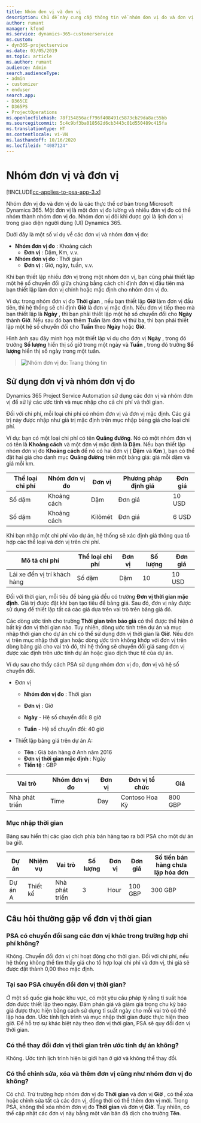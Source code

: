 ```yaml
---
title: Nhóm đơn vị và đơn vị
description: Chủ đề này cung cấp thông tin về nhóm đơn vị đo và đơn vị đo.
author: rumant
manager: kfend
ms.service: dynamics-365-customerservice
ms.custom:
- dyn365-projectservice
ms.date: 03/05/2019
ms.topic: article
ms.author: rumant
audience: Admin
search.audienceType:
- admin
- customizer
- enduser
search.app:
- D365CE
- D365PS
- ProjectOperations
ms.openlocfilehash: 78f154856acf796f408491c5873cb29da8ac55bb
ms.sourcegitcommit: 5c4c9bf3ba018562d6cb3443c01d550489c415fa
ms.translationtype: HT
ms.contentlocale: vi-VN
ms.lasthandoff: 10/16/2020
ms.locfileid: "4087124"
---
```

# <a name="unit-groups-and-units"></a>Nhóm đơn vị và đơn vị

[!INCLUDE[cc-applies-to-psa-app-3.x](../includes/cc-applies-to-psa-app-3x.md)]

Nhóm đơn vị đo và đơn vị đo là các thực thể cơ bản trong Microsoft Dynamics 365. Một đơn vị là một đơn vị đo lường và nhiều đơn vị đo có thể nhóm thành nhóm đơn vị đo. Nhóm đơn vị đôi khi được gọi là lịch đơn vị trong giao diện người dùng (UI) Dynamics 365. 

Dưới đây là một số ví dụ về các đơn vị và nhóm đơn vị đo:
 
- **Nhóm đơn vị đo** : Khoảng cách 
    - **Đơn vị** : Dặm, Km, v.v.
- **Nhóm đơn vị đo** : Thời gian
    - **Đơn vị** : Giờ, ngày, tuần, v.v. 

Khi bạn thiết lập nhiều đơn vị trong một nhóm đơn vị, bạn cũng phải thiết lập một hệ số chuyển đổi giữa chúng bằng cách chỉ định đơn vị đầu tiên mà bạn thiết lập làm đơn vị chính hoặc mặc định cho nhóm đơn vị đo. 

Ví dụ: trong nhóm đơn vị đo **Thời gian** , nếu bạn thiết lập **Giờ** làm đơn vị đầu tiên, thì hệ thống sẽ chỉ định **Giờ** là đơn vị mặc định. Nếu đơn vị tiếp theo mà bạn thiết lập là **Ngày** , thì bạn phải thiết lập một hệ số chuyển đổi cho **Ngày** thành **Giờ**. Nếu sau đó bạn thêm **Tuần** làm đơn vị thứ ba, thì bạn phải thiết lập một hệ số chuyển đổi cho **Tuần** theo **Ngày** hoặc **Giờ**. 

Hình ảnh sau đây minh họa một thiết lập ví dụ cho đơn vị **Ngày** , trong đó trường **Số lượng** hiển thị số giờ trong một ngày và **Tuần** , trong đó trường **Số lượng** hiển thị số ngày trong một tuần.

> ![Nhóm đơn vị đo: Trang thông tin](media/advanced-2.png)

## <a name="using-units-and-unit-groups"></a>Sử dụng đơn vị và nhóm đơn vị đo

Dynamics 365 Project Service Automation sử dụng các đơn vị và nhóm đơn vị để xử lý các ước tính và mục nhập cho cả chi phí và thời gian. 

Đối với chi phí, mỗi loại chi phí có nhóm đơn vị và đơn vị mặc định. Các giá trị này được nhập như giá trị mặc định trên mục nhập bảng giá cho loại chi phí. 

Ví dụ: bạn có một loại chi phí có tên **Quãng đường**. Nó có một nhóm đơn vị có tên là **Khoảng cách** và một đơn vị mặc định là **Dặm**. Nếu bạn thiết lập nhóm đơn vị đo **Khoảng cách** để nó có hai đơn vị ( **Dặm** và **Km** ), bạn có thể đặt hai giá cho danh mục **Quãng đường** trên một bảng giá: giá mỗi dặm và giá mỗi km.

| Thể loại chi phí  | Nhóm đơn vị đo  | Đơn vị      | Phương pháp định giá  | Đơn giá  |
|-------------------|---------------|-----------|-------------------|-------------------|
| Số dặm           | Khoảng cách      | Dặm      | Đơn giá    | 10 USD            |
| Số dặm           | Khoảng cách      | Kilômét | Đơn giá    |  6 USD            |

Khi bạn nhập một chi phí vào dự án, hệ thống sẽ xác định giá thông qua tổ hợp các thể loại và đơn vị trên chi phí. 

| Mô tả chi phí        | Thể loại chi phí  | Đơn vị  | Số lượng  | Đơn giá   |
|----------------------------|---------------------|-------|-----------|----------------|
| Lái xe đến vị trí khách hàng | Số dặm             | Dặm  | 10        | 10 USD         |

Đối với thời gian, mỗi tiêu đề bảng giá đều có trường **Đơn vị thời gian mặc định**. Giá trị được đặt khi bạn tạo tiêu đề bảng giá. Sau đó, đơn vị này được sử dụng để thiết lập tất cả các giá dựa trên vai trò trên bảng giá đó.

Các dòng ước tính cho trường **Thời gian trên báo giá** có thể được thể hiện ở bất kỳ đơn vị thời gian nào. Tuy nhiên, dòng ước tính trên dự án và mục nhập thời gian cho dự án chỉ có thể sử dụng đơn vị thời gian là **Giờ**. Nếu đơn vị trên mục nhập thời gian hoặc dòng ước tính không khớp với đơn vị trên dòng bảng giá cho vai trò đó, thì hệ thống sẽ chuyển đổi giá sang đơn vị được xác định trên ước tính dự án hoặc giao dịch thực tế của dự án.

Ví dụ sau cho thấy cách PSA sử dụng nhóm đơn vị đo, đơn vị và hệ số chuyển đổi.
- Đơn vị

   - **Nhóm đơn vị đo** : Thời gian 
   - **Đơn vị** : Giờ 
    
    - **Ngày** - Hệ số chuyển đổi: 8 giờ       
    - **Tuần** - Hệ số chuyển đổi: 40 giờ  
        
- Thiết lập bảng giá trên dự án A:

    - **Tên** : Giá bán hàng ở Anh năm 2016 
    - **Đơn vị thời gian mặc định** : Ngày 
    - **Tiền tệ** : GBP

| Vai trò      | Nhóm đơn vị đo | Đơn vị | Đơn vị tổ chức | Giá   |
|-----------|------------|------|---------------------|---------|
| Nhà phát triển | Time       | Day  | Contoso Hoa Kỳ          | 800 GBP |

### <a name="time-entry"></a>Mục nhập thời gian

Bảng sau hiển thị các giao dịch phía bán hàng tạo ra bởi PSA cho một dự án ba giờ.


| Dự án   | Nhiệm vụ    | Vai trò      | Số lượng | Đơn vị  | Đơn giá | Số tiền bán hàng chưa lập hóa đơn |
|-----------|---------|-----------|----------|-------|------------|-----------------------|
| Dự án A | Thiết kế  | Nhà phát triển | 3        | Hour  | 100 GBP    | 300 GBP               |

## <a name="time-unit-faq"></a>Câu hỏi thường gặp về đơn vị thời gian

### <a name="does-psa-convert-to-different-units-in-the-case-of-expenses"></a>PSA có chuyển đổi sang các đơn vị khác trong trường hợp chi phí không?
Không. Chuyển đổi đơn vị chỉ hoạt động cho thời gian. Đối với chi phí, nếu hệ thống không thể tìm thấy giá cho tổ hợp loại chi phí và đơn vị, thì giá sẽ được đặt thành 0,00 theo mặc định.

### <a name="why-does-psa-convert-time-units"></a>Tại sao PSA chuyển đổi đơn vị thời gian?
Ở một số quốc gia hoặc khu vực, có một yêu cầu pháp lý rằng tỉ suất hóa đơn được thiết lập theo ngày. Đám phán giá và giảm giá trong chu kỳ báo giá được thực hiện bằng cách sử dụng tỉ suất ngày cho mỗi vai trò có thể lập hóa đơn. Ước tính lịch trình và mục nhập thời gian được thực hiện theo giờ. Để hỗ trợ sự khác biệt này theo đơn vị thời gian, PSA sẽ quy đổi đơn vị thời gian.

### <a name="can-time-units-be-changed-on-project-estimates"></a>Có thể thay đổi đơn vị thời gian trên ước tính dự án không?
Không. Ước tính lịch trình hiện bị giới hạn ở giờ và không thể thay đổi.

### <a name="can-units-and-unit-groups-be-edited-deleted-and-added"></a>Có thể chỉnh sửa, xóa và thêm đơn vị cũng như nhóm đơn vị đo không?
Có chứ. Trừ trường hợp nhóm đơn vị đo **Thời gian** và đơn vị **Giờ** , có thể xóa hoặc chỉnh sửa tất cả các đơn vị, đồng thời có thể thêm đơn vị mới. Trong PSA, không thể xóa nhóm đơn vị đo **Thời gian** và đơn vị **Giờ**. Tuy nhiên, có thể cập nhật các đơn vị này bằng một văn bản đã dịch cho trường **Tên**.

